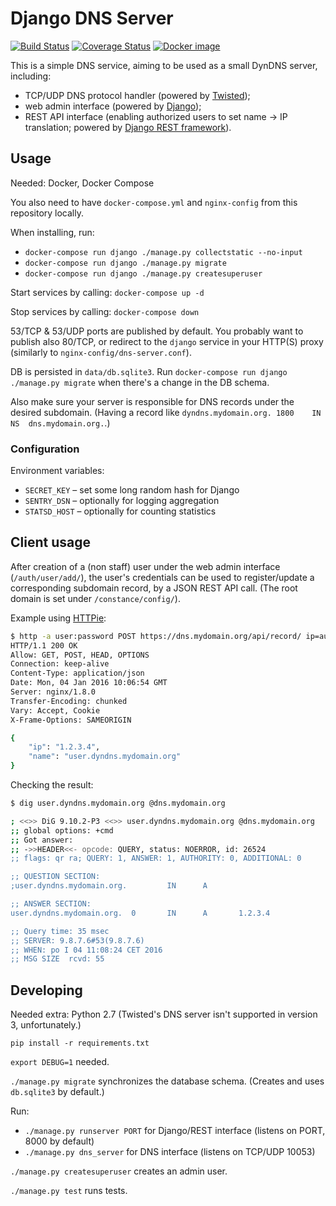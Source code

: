 # Django DNS Server

[![Build Status](https://travis-ci.org/garncarz/dns-server.svg?branch=master)](https://travis-ci.org/garncarz/dns-server)
[![Coverage Status](https://coveralls.io/repos/garncarz/dns-server/badge.svg?branch=master&service=github)](https://coveralls.io/github/garncarz/dns-server?branch=master)
[![Docker image](https://images.microbadger.com/badges/image/garncarz/dns-server.svg)](https://microbadger.com/images/garncarz/dns-server)

This is a simple DNS service, aiming to be used as a small DynDNS server, including:

- TCP/UDP DNS protocol handler (powered by [Twisted](https://twistedmatrix.com/));
- web admin interface (powered by [Django](https://www.djangoproject.com/));
- REST API interface (enabling authorized users to set name → IP translation; powered by [Django REST framework](http://www.django-rest-framework.org/)).


## Usage

Needed: Docker, Docker Compose

You also need to have `docker-compose.yml` and `nginx-config` from this repository locally.

When installing, run:
- `docker-compose run django ./manage.py collectstatic --no-input`
- `docker-compose run django ./manage.py migrate`
- `docker-compose run django ./manage.py createsuperuser`

Start services by calling: `docker-compose up -d`

Stop services by calling: `docker-compose down`

53/TCP & 53/UDP ports are published by default.
You probably want to publish also 80/TCP, or redirect to the `django` service in your HTTP(S) proxy
(similarly to `nginx-config/dns-server.conf`).

DB is persisted in `data/db.sqlite3`.
Run `docker-compose run django ./manage.py migrate` when there's a change in the DB schema.

Also make sure your server is responsible for DNS records under the desired subdomain.
(Having a record like `dyndns.mydomain.org. 1800    IN  NS  dns.mydomain.org.`.)


### Configuration

Environment variables:
- `SECRET_KEY` – set some long random hash for Django
- `SENTRY_DSN` – optionally for logging aggregation
- `STATSD_HOST` – optionally for counting statistics


## Client usage

After creation of a (non staff) user under the web admin interface (`/auth/user/add/`), the user's credentials can be used to register/update a corresponding subdomain record, by a JSON REST API call. (The root domain is set under `/constance/config/`).

Example using [HTTPie](http://httpie.org/):

```sh
$ http -a user:password POST https://dns.mydomain.org/api/record/ ip=auto
HTTP/1.1 200 OK
Allow: GET, POST, HEAD, OPTIONS
Connection: keep-alive
Content-Type: application/json
Date: Mon, 04 Jan 2016 10:06:54 GMT
Server: nginx/1.8.0
Transfer-Encoding: chunked
Vary: Accept, Cookie
X-Frame-Options: SAMEORIGIN

{
    "ip": "1.2.3.4",
    "name": "user.dyndns.mydomain.org"
}
```

Checking the result:

```sh
$ dig user.dyndns.mydomain.org @dns.mydomain.org

; <<>> DiG 9.10.2-P3 <<>> user.dyndns.mydomain.org @dns.mydomain.org
;; global options: +cmd
;; Got answer:
;; ->>HEADER<<- opcode: QUERY, status: NOERROR, id: 26524
;; flags: qr ra; QUERY: 1, ANSWER: 1, AUTHORITY: 0, ADDITIONAL: 0

;; QUESTION SECTION:
;user.dyndns.mydomain.org.         IN      A

;; ANSWER SECTION:
user.dyndns.mydomain.org.  0       IN      A       1.2.3.4

;; Query time: 35 msec
;; SERVER: 9.8.7.6#53(9.8.7.6)
;; WHEN: po I 04 11:08:24 CET 2016
;; MSG SIZE  rcvd: 55
```


## Developing

Needed extra: Python 2.7 (Twisted's DNS server isn't supported in version 3, unfortunately.)

`pip install -r requirements.txt`

`export DEBUG=1` needed.

`./manage.py migrate` synchronizes the database schema. (Creates and uses `db.sqlite3` by default.)

Run:

- `./manage.py runserver PORT` for Django/REST interface (listens on PORT, 8000 by default)
- `./manage.py dns_server` for DNS interface (listens on TCP/UDP 10053)

`./manage.py createsuperuser` creates an admin user.

`./manage.py test` runs tests.
